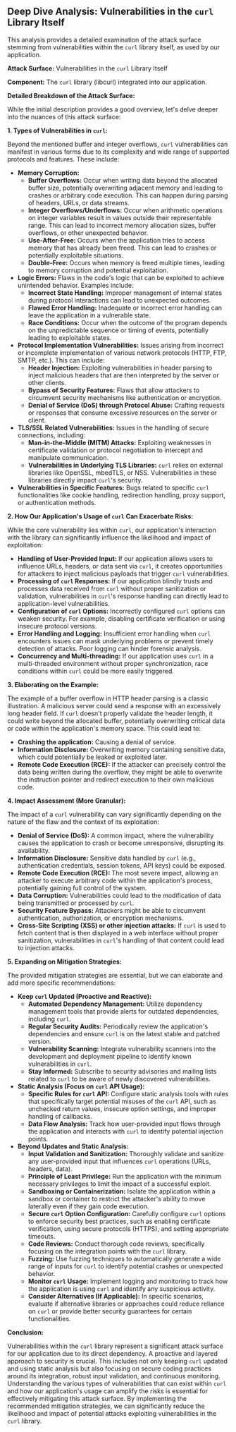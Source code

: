 ## Deep Dive Analysis: Vulnerabilities in the `curl` Library Itself

This analysis provides a detailed examination of the attack surface stemming from vulnerabilities within the `curl` library itself, as used by our application.

**Attack Surface:** Vulnerabilities in the `curl` Library Itself

**Component:** The `curl` library (libcurl) integrated into our application.

**Detailed Breakdown of the Attack Surface:**

While the initial description provides a good overview, let's delve deeper into the nuances of this attack surface:

**1. Types of Vulnerabilities in `curl`:**

Beyond the mentioned buffer and integer overflows, `curl` vulnerabilities can manifest in various forms due to its complexity and wide range of supported protocols and features. These include:

* **Memory Corruption:**
    * **Buffer Overflows:**  Occur when writing data beyond the allocated buffer size, potentially overwriting adjacent memory and leading to crashes or arbitrary code execution. This can happen during parsing of headers, URLs, or data streams.
    * **Integer Overflows/Underflows:**  Occur when arithmetic operations on integer variables result in values outside their representable range. This can lead to incorrect memory allocation sizes, buffer overflows, or other unexpected behavior.
    * **Use-After-Free:**  Occurs when the application tries to access memory that has already been freed. This can lead to crashes or potentially exploitable situations.
    * **Double-Free:** Occurs when memory is freed multiple times, leading to memory corruption and potential exploitation.
* **Logic Errors:** Flaws in the code's logic that can be exploited to achieve unintended behavior. Examples include:
    * **Incorrect State Handling:**  Improper management of internal states during protocol interactions can lead to unexpected outcomes.
    * **Flawed Error Handling:**  Inadequate or incorrect error handling can leave the application in a vulnerable state.
    * **Race Conditions:**  Occur when the outcome of the program depends on the unpredictable sequence or timing of events, potentially leading to exploitable states.
* **Protocol Implementation Vulnerabilities:**  Issues arising from incorrect or incomplete implementation of various network protocols (HTTP, FTP, SMTP, etc.). This can include:
    * **Header Injection:**  Exploiting vulnerabilities in header parsing to inject malicious headers that are then interpreted by the server or other clients.
    * **Bypass of Security Features:**  Flaws that allow attackers to circumvent security mechanisms like authentication or encryption.
    * **Denial of Service (DoS) through Protocol Abuse:**  Crafting requests or responses that consume excessive resources on the server or client.
* **TLS/SSL Related Vulnerabilities:**  Issues in the handling of secure connections, including:
    * **Man-in-the-Middle (MITM) Attacks:**  Exploiting weaknesses in certificate validation or protocol negotiation to intercept and manipulate communication.
    * **Vulnerabilities in Underlying TLS Libraries:** `curl` relies on external libraries like OpenSSL, mbedTLS, or NSS. Vulnerabilities in these libraries directly impact `curl`'s security.
* **Vulnerabilities in Specific Features:**  Bugs related to specific `curl` functionalities like cookie handling, redirection handling, proxy support, or authentication methods.

**2. How Our Application's Usage of `curl` Can Exacerbate Risks:**

While the core vulnerability lies within `curl`, our application's interaction with the library can significantly influence the likelihood and impact of exploitation:

* **Handling of User-Provided Input:** If our application allows users to influence URLs, headers, or data sent via `curl`, it creates opportunities for attackers to inject malicious payloads that trigger `curl` vulnerabilities.
* **Processing of `curl` Responses:**  If our application blindly trusts and processes data received from `curl` without proper sanitization or validation, vulnerabilities in `curl`'s response handling can directly lead to application-level vulnerabilities.
* **Configuration of `curl` Options:**  Incorrectly configured `curl` options can weaken security. For example, disabling certificate verification or using insecure protocol versions.
* **Error Handling and Logging:**  Insufficient error handling when `curl` encounters issues can mask underlying problems or prevent timely detection of attacks. Poor logging can hinder forensic analysis.
* **Concurrency and Multi-threading:** If our application uses `curl` in a multi-threaded environment without proper synchronization, race conditions within `curl` could be more easily triggered.

**3. Elaborating on the Example:**

The example of a buffer overflow in HTTP header parsing is a classic illustration. A malicious server could send a response with an excessively long header field. If `curl` doesn't properly validate the header length, it could write beyond the allocated buffer, potentially overwriting critical data or code within the application's memory space. This could lead to:

* **Crashing the application:** Causing a denial of service.
* **Information Disclosure:** Overwriting memory containing sensitive data, which could potentially be leaked or exploited later.
* **Remote Code Execution (RCE):**  If the attacker can precisely control the data being written during the overflow, they might be able to overwrite the instruction pointer and redirect execution to their own malicious code.

**4. Impact Assessment (More Granular):**

The impact of a `curl` vulnerability can vary significantly depending on the nature of the flaw and the context of its exploitation:

* **Denial of Service (DoS):**  A common impact, where the vulnerability causes the application to crash or become unresponsive, disrupting its availability.
* **Information Disclosure:**  Sensitive data handled by `curl` (e.g., authentication credentials, session tokens, API keys) could be exposed.
* **Remote Code Execution (RCE):**  The most severe impact, allowing an attacker to execute arbitrary code within the application's process, potentially gaining full control of the system.
* **Data Corruption:**  Vulnerabilities could lead to the modification of data being transmitted or processed by `curl`.
* **Security Feature Bypass:**  Attackers might be able to circumvent authentication, authorization, or encryption mechanisms.
* **Cross-Site Scripting (XSS) or other injection attacks:** If `curl` is used to fetch content that is then displayed in a web interface without proper sanitization, vulnerabilities in `curl`'s handling of that content could lead to injection attacks.

**5. Expanding on Mitigation Strategies:**

The provided mitigation strategies are essential, but we can elaborate and add more specific recommendations:

* **Keep `curl` Updated (Proactive and Reactive):**
    * **Automated Dependency Management:** Utilize dependency management tools that provide alerts for outdated dependencies, including `curl`.
    * **Regular Security Audits:**  Periodically review the application's dependencies and ensure `curl` is on the latest stable and patched version.
    * **Vulnerability Scanning:** Integrate vulnerability scanners into the development and deployment pipeline to identify known vulnerabilities in `curl`.
    * **Stay Informed:** Subscribe to security advisories and mailing lists related to `curl` to be aware of newly discovered vulnerabilities.
* **Static Analysis (Focus on `curl` API Usage):**
    * **Specific Rules for `curl` API:** Configure static analysis tools with rules that specifically target potential misuses of the `curl` API, such as unchecked return values, insecure option settings, and improper handling of callbacks.
    * **Data Flow Analysis:**  Track how user-provided input flows through the application and interacts with `curl` to identify potential injection points.
* **Beyond Updates and Static Analysis:**
    * **Input Validation and Sanitization:**  Thoroughly validate and sanitize any user-provided input that influences `curl` operations (URLs, headers, data).
    * **Principle of Least Privilege:**  Run the application with the minimum necessary privileges to limit the impact of a successful exploit.
    * **Sandboxing or Containerization:** Isolate the application within a sandbox or container to restrict the attacker's ability to move laterally even if they gain code execution.
    * **Secure `curl` Option Configuration:**  Carefully configure `curl` options to enforce security best practices, such as enabling certificate verification, using secure protocols (HTTPS), and setting appropriate timeouts.
    * **Code Reviews:**  Conduct thorough code reviews, specifically focusing on the integration points with the `curl` library.
    * **Fuzzing:**  Use fuzzing techniques to automatically generate a wide range of inputs for `curl` to identify potential crashes or unexpected behavior.
    * **Monitor `curl` Usage:** Implement logging and monitoring to track how the application is using `curl` and identify any suspicious activity.
    * **Consider Alternatives (If Applicable):** In specific scenarios, evaluate if alternative libraries or approaches could reduce reliance on `curl` or provide better security guarantees for certain functionalities.

**Conclusion:**

Vulnerabilities within the `curl` library represent a significant attack surface for our application due to its direct dependency. A proactive and layered approach to security is crucial. This includes not only keeping `curl` updated and using static analysis but also focusing on secure coding practices around its integration, robust input validation, and continuous monitoring. Understanding the various types of vulnerabilities that can exist within `curl` and how our application's usage can amplify the risks is essential for effectively mitigating this attack surface. By implementing the recommended mitigation strategies, we can significantly reduce the likelihood and impact of potential attacks exploiting vulnerabilities in the `curl` library.
